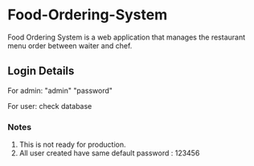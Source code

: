 # Food-Ordering-System
Food Ordering System is a web application that manages the restaurant menu order between waiter and chef.

## Login Details
For admin:
"admin"
"password"

For user:
check database




### Notes
1. This is not ready for production.
2. All user created have same default password : 123456
